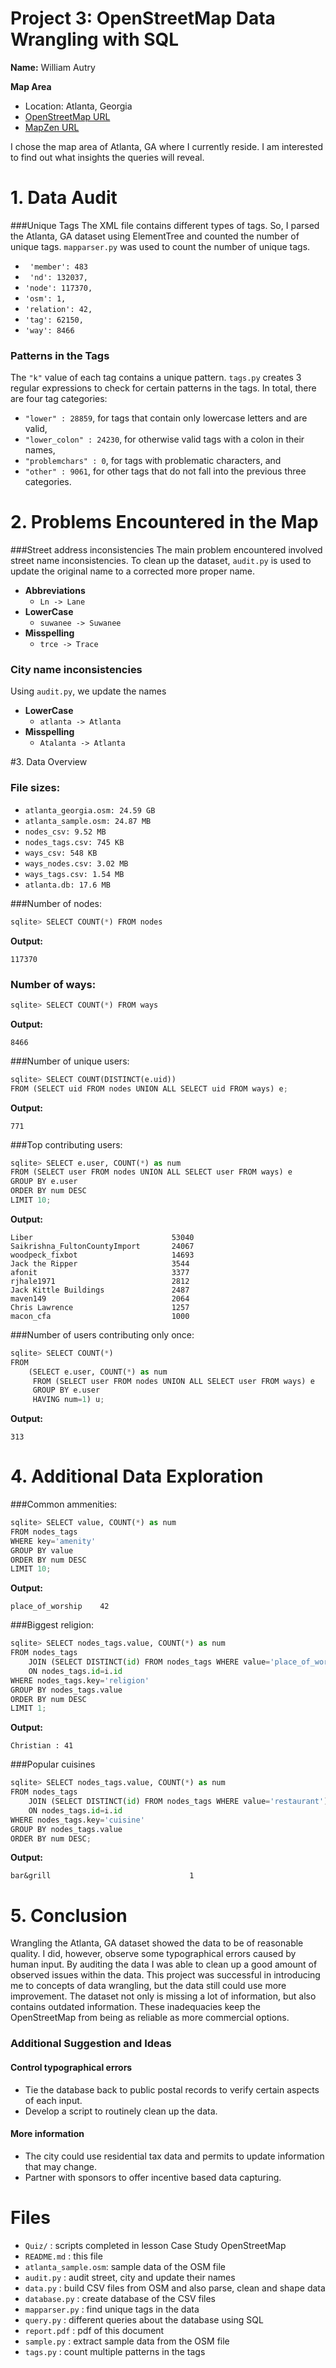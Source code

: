 # Project 3: OpenStreetMap Data Wrangling with SQL

**Name:** William Autry

**Map Area**

* Location: Atlanta, Georgia
* [OpenStreetMap URL](https://www.openstreetmap.org/relation/119557)
* [MapZen URL](https://s3.amazonaws.com/metro-extracts.mapzen.com/atlanta_georgia.osm.bz2)

I chose the map area of Atlanta, GA where I currently reside. I am interested to find out what insights the queries will reveal.

# 1. Data Audit
###Unique Tags
The XML file contains different types of tags. So, I parsed the Atlanta, GA dataset using ElementTree and counted the number of unique tags.
`mapparser.py` was used to count the number of unique tags.

* ` 'member': 483`
* ` 'nd': 132037,`
* `'node': 117370,`
* `'osm': 1,`
* `'relation': 42,`
* `'tag': 62150,`
* `'way': 8466`

### Patterns in the Tags
The `"k"` value of each tag contains a unique pattern. `tags.py` creates 3 regular expressions to check for certain patterns in the tags.
In total, there are four tag categories:

*  `"lower" : 28859`, for tags that contain only lowercase letters and are valid,
*  `"lower_colon" : 24230`, for otherwise valid tags with a colon in their names,
*  `"problemchars" : 0`, for tags with problematic characters, and
*  `"other" : 9061`, for other tags that do not fall into the previous three categories.

# 2. Problems Encountered in the Map
###Street address inconsistencies
The main problem encountered involved street name inconsistencies. To clean up the dataset, `audit.py` is used to update the original name to a corrected more proper name.
 

* **Abbreviations** 
    * `Ln -> Lane`
* **LowerCase**
    * `suwanee -> Suwanee`
* **Misspelling**
    * `trce -> Trace`


### City name inconsistencies
Using `audit.py`, we update the names

* **LowerCase**
	* `atlanta -> Atlanta`
* **Misspelling**
	* `Atalanta -> Atlanta`


#3. Data Overview
### File sizes:

* `atlanta_georgia.osm: 24.59 GB`
* `atlanta_sample.osm: 24.87 MB`
* `nodes_csv: 9.52 MB`
* `nodes_tags.csv: 745 KB`
* `ways_csv: 548 KB`
* `ways_nodes.csv: 3.02 MB`
* `ways_tags.csv: 1.54 MB`
* `atlanta.db: 17.6 MB`

###Number of nodes:
``` python
sqlite> SELECT COUNT(*) FROM nodes
```
**Output:**
```
117370
```

### Number of ways:
```python
sqlite> SELECT COUNT(*) FROM ways
```
**Output:**
```
8466
```

###Number of unique users:
```python
sqlite> SELECT COUNT(DISTINCT(e.uid))          
FROM (SELECT uid FROM nodes UNION ALL SELECT uid FROM ways) e;
```
**Output:**
```
771
```

###Top contributing users:
```python
sqlite> SELECT e.user, COUNT(*) as num
FROM (SELECT user FROM nodes UNION ALL SELECT user FROM ways) e
GROUP BY e.user
ORDER BY num DESC
LIMIT 10;
```
**Output:**

```
Liber								53040
Saikrishna_FultonCountyImport		24067
woodpeck_fixbot						14693
Jack the Ripper						3544
afonit								3377
rjhale1971							2812
Jack Kittle Buildings				2487
maven149							2064
Chris Lawrence						1257
macon_cfa							1000
```

###Number of users contributing only once:
```python
sqlite> SELECT COUNT(*) 
FROM
    (SELECT e.user, COUNT(*) as num
     FROM (SELECT user FROM nodes UNION ALL SELECT user FROM ways) e
     GROUP BY e.user
     HAVING num=1) u;
```
**Output:**
```
313
```

# 4. Additional Data Exploration

###Common ammenities:
```python
sqlite> SELECT value, COUNT(*) as num
FROM nodes_tags
WHERE key='amenity'
GROUP BY value
ORDER BY num DESC
LIMIT 10;

```
**Output:**
```
place_of_worship	42
```

###Biggest religion:
```python
sqlite> SELECT nodes_tags.value, COUNT(*) as num
FROM nodes_tags 
    JOIN (SELECT DISTINCT(id) FROM nodes_tags WHERE value='place_of_worship') i
    ON nodes_tags.id=i.id
WHERE nodes_tags.key='religion'
GROUP BY nodes_tags.value
ORDER BY num DESC
LIMIT 1;
```
**Output:**
```
Christian :	41
```
###Popular cuisines
```python
sqlite> SELECT nodes_tags.value, COUNT(*) as num
FROM nodes_tags 
    JOIN (SELECT DISTINCT(id) FROM nodes_tags WHERE value='restaurant') i
    ON nodes_tags.id=i.id
WHERE nodes_tags.key='cuisine'
GROUP BY nodes_tags.value
ORDER BY num DESC;
```
**Output:**
```
bar&grill								1
```

# 5. Conclusion
Wrangling the Atlanta, GA dataset showed the data to be of reasonable quality. I did, however, observe some typographical errors caused by human input. By auditing the data I was able to clean up a good amount of observed issues within the data. This project was successful in introducing me to concepts of data wrangling, but the data still could use more improvement. The dataset not only is missing a lot of information, but also contains outdated information. These inadequacies keep the OpenStreetMap from being as reliable as more commercial options.


### Additional Suggestion and Ideas

#### Control typographical errors
* Tie the database back to public postal records to verify certain aspects of each input.
* Develop a script to routinely clean up the data.

#### More information
* The city could use residential tax data and permits to update information that may change.
* Partner with sponsors to offer incentive based data capturing.

# Files
* `Quiz/` : scripts completed in lesson Case Study OpenStreetMap
* `README.md` : this file
* `atlanta_sample.osm`: sample data of the OSM file
* `audit.py` : audit street, city and update their names
* `data.py` : build CSV files from OSM and also parse, clean and shape data
* `database.py` : create database of the CSV files
* `mapparser.py` : find unique tags in the data
* `query.py` : different queries about the database using SQL
* `report.pdf` : pdf of this document
* `sample.py` : extract sample data from the OSM file
* `tags.py` : count multiple patterns in the tags
